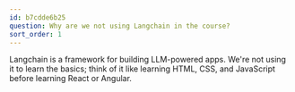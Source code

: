 ```yaml
---
id: b7cdde6b25
question: Why are we not using Langchain in the course?
sort_order: 1
---
```


Langchain is a framework for building LLM-powered apps. We're not using it to learn the basics; think of it like learning HTML, CSS, and JavaScript before learning React or Angular.